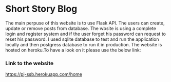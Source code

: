 # Short Story Blog

The main perpuse of this website is to use Flask API. The users can create, update or remove posts from database. The wbsite is using a complete login and register system and if the user forget his password can request to reset his password. I used sqlite database to test and run the application locally and then postgress database to run it in production. The website is hosted on heroku.To have a look on it please use the below link:

### Link to the website 
https://pj-ssb.herokuapp.com/home
